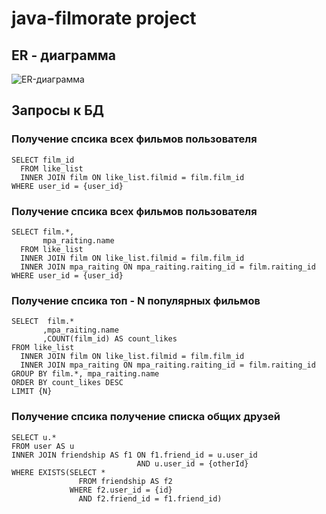 # java-filmorate project

## ER - диаграмма
![ER-диаграмма](ER_Diagram)

## Запросы к БД 
### Получение спсика всех фильмов пользователя
``` roomsql
SELECT film_id   
  FROM like_list   
  INNER JOIN film ON like_list.filmid = film.film_id   
WHERE user_id = {user_id}  
```
### Получение спсика всех фильмов пользователя
``` roomsql
SELECT film.*,
       mpa_raiting.name
  FROM like_list  
  INNER JOIN film ON like_list.filmid = film.film_id
  INNER JOIN mpa_raiting ON mpa_raiting.raiting_id = film.raiting_id  
WHERE user_id = {user_id}  
```
### Получение спсика топ - N популярных фильмов
``` roomsql
SELECT  film.*
       ,mpa_raiting.name  
       ,COUNT(film_id) AS count_likes  
FROM like_list   
  INNER JOIN film ON like_list.filmid = film.film_id
  INNER JOIN mpa_raiting ON mpa_raiting.raiting_id = film.raiting_id   
GROUP BY film.*, mpa_raiting.name  
ORDER BY count_likes DESC  
LIMIT {N}   
```
### Получение спсика получение списка общих друзей
``` roomsql
SELECT u.*  
FROM user AS u  
INNER JOIN friendship AS f1 ON f1.friend_id = u.user_id  
                            AND u.user_id = {otherId}  
WHERE EXISTS(SELECT *   
               FROM friendship AS f2   
             WHERE f2.user_id = {id}   
               AND f2.friend_id = f1.friend_id)   
```
